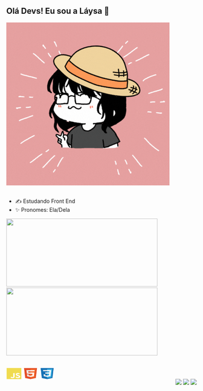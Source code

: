 ## Olá Devs! Eu sou a Láysa :wave:

![Texto alternativo](https://github.com/Asyal0/Asyal0/blob/main/asyal.gif?raw=true) 

##

- ✍️ Estudando Front End
- ✨ Pronomes: Ela/Dela 

<div align="left">
  <img height="180em"  width=400px src="https://github-readme-stats.vercel.app/api?username=Asyal0&show_icons=true&theme=radical"> 
  <img height="180em" width=400px src="https://github-readme-stats.vercel.app/api/top-langs/?username=Asyal0&layout=compact&theme=radical"> 
</div>

##

<div style="display: flex; justify-content: space-between;">
  <div style="display: inline_block">
    <img align="center" alt="Asyal-Js" height="30" width="40" src="https://raw.githubusercontent.com/devicons/devicon/master/icons/javascript/javascript-plain.svg">
    <img align="center" alt="Asyal-HTML" height="30" width="40" src="https://raw.githubusercontent.com/devicons/devicon/master/icons/html5/html5-original.svg">
    <img align="center" alt="Asyal-CSS" height="30" width="40" src="https://raw.githubusercontent.com/devicons/devicon/master/icons/css3/css3-original.svg">
  </div>
  <div>
   
##

<div>
  <a href="https://instagram.com/lla.ysa?utm_source=qr&igshid=ZDc4ODBmNjlmNQ%3D%3D" target="_blank"><img src="https://img.shields.io/badge/-Instagram-%23E4405F?style=for-the-badge&logo=instagram&logoColor=white" target="_blank"></a>
  <a href = "mailto:laysasantoos03@gmail.com"><img src="https://img.shields.io/badge/-Gmail-%23333?style=for-the-badge&logo=gmail&logoColor=white" target="_blank"></a>
  <a href="https://www.linkedin.com/in/laysa-santos-655aa9219target="_blank"><img src="https://img.shields.io/badge/-LinkedIn-%230077B5?style=for-the-badge&logo=linkedin&logoColor=white" target="_blank"></a>
</div>
